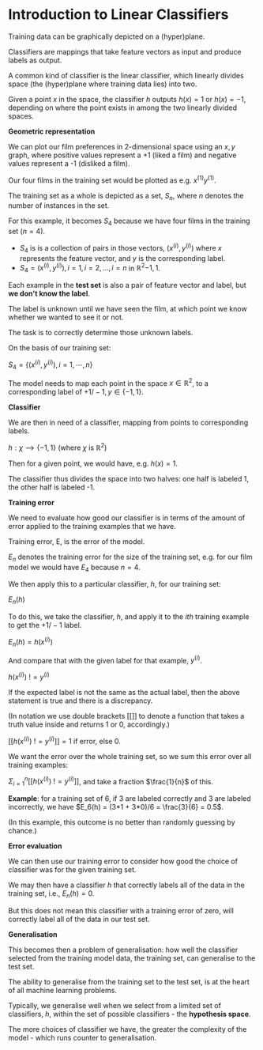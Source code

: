# Introduction to Linear Classifiers

Training data can be graphically depicted on a (hyper)plane.

Classifiers are mappings that take feature vectors as input and produce labels as output.

A common kind of classifier is the linear classifier, which linearly divides space (the (hyper)plane where training data lies) into two.

Given a point $x$ in the space, the classifier $h$ outputs $h(x) = 1$ or $h(x) = -1$, depending on where the point exists in among the two linearly divided spaces.

**Geometric representation**

We can plot our film preferences in 2-dimensional space using an $x, y$ graph, where positive values represent a +1 (liked a film) and negative values represent a -1 (disliked a film).

Our four films in the training set would be plotted as e.g. $x^{(1)}y^{(1)}$.

The training set as a whole is depicted as a set, $S_n$, where $n$ denotes the number of instances in the set.

For this example, it becomes $S_4$ because we have four films in the training set ($n = 4$).

- $S_4$ is is a collection of pairs in those vectors, ($x^{(i)}, y^{(i)}$) where $x$ represents the feature vector, and $y$ is the corresponding label.
- $S_4 = (x^{(i)}, y^{(i)}), i=1, i=2, ..., i=n$ in $ℝ^2 {-1, 1}$.

Each example in the **test set** is also a pair of feature vector and label, but **we don't know the label**.

The label is unknown until we have seen the film, at which point we know whether we wanted to see it or not.

The task is to correctly determine those unknown labels.

On the basis of our training set:

$S_4 = \{(x^{(i)}, y^{(i)}), i=1,⋯,n\}$

The model needs to map each point in the space $x ∈ ℝ^2$, to a corresponding label of $+1/-1, y ∈ \{-1, 1\}$.

**Classifier**

We are then in need of a classifier, mapping from points to corresponding labels.

$h: χ ⟶ \{-1, 1\}$ (where $χ$ is $ℝ^2$)

Then for a given point, we would have, e.g. $h(x) = 1$.

The classifier thus divides the space into two halves: one half is labeled 1, the other half is labeled -1.

**Training error**

We need to evaluate how good our classifier is in terms of the amount of error applied to the training examples that we have.

Training error, E, is the error of the model.

$E_n$ denotes the training error for the size of the training set, e.g. for our film model we would have $E_4$ because $n=4$.

We then apply this to a particular classifier, $h$, for our training set:

$E_n(h)$

To do this, we take the classifier, $h$, and apply it to the $ith$ training example to get the $+1/-1$ label.

$E_n(h) = h(x^{(i)})$

And compare that with the given label for that example, $y^{(i)}$.

$h(x^{(i)})~!= y^{(i)}$

If the expected label is not the same as the actual label, then the above statement is true and there is a discrepancy.

(In notation we use double brackets $[[]]$ to denote a function that takes a truth value inside and returns $1$ or $0$, accordingly.)

$[[h(x^{(i)}) ~!= y^{(i)}]] = 1$ if error, else $0$.

We want the error over the whole training set, so we sum this error over all training examples:

$Σ_{i=1}^n [[h(x^{(i)}) ~!= y^{(i)}]]$, and take a fraction $\frac{1}{n}$ of this.

**Example**: for a training set of 6, if 3 are labeled correctly and 3 are labeled incorrectly, we have $E_6(h) = (3*1 + 3*0)/6 = \frac{3}{6} = 0.5$.

(In this example, this outcome is no better than randomly guessing by chance.)

**Error evaluation**

We can then use our training error to consider how good the choice of classifier was for the given training set.

We may then have a classifier $h$ that correctly labels all of the data in the training set, i.e., $E_n(h) = 0$.

But this does not mean this classifier with a training error of zero, will correctly label all of the data in our test set.

**Generalisation**

This becomes then a problem of generalisation: how well the classifier selected from the training model data, the training set, can generalise to the test set.

The ability to generalise from the training set to the test set, is at the heart of all machine learning problems.

Typically, we generalise well when we select from a limited set of classifiers, $h$, within the set of possible classifiers - the **hypothesis space**.

The more choices of classifier we have, the greater the complexity of the model - which runs counter to generalisation.
